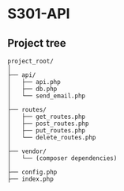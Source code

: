# S301-API

## Project tree

    project_root/
    │
    ├── api/
    │   ├── api.php
    │   ├── db.php
    │   └── send_email.php
    │
    ├── routes/
    │   ├── get_routes.php
    │   ├── post_routes.php
    │   ├── put_routes.php
    │   └── delete_routes.php
    │
    ├── vendor/
    │   └── (composer dependencies)
    │
    ├── config.php
    ├── index.php

